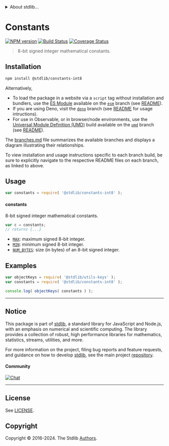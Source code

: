 <!--

@license Apache-2.0

Copyright (c) 2021 The Stdlib Authors.

Licensed under the Apache License, Version 2.0 (the "License");
you may not use this file except in compliance with the License.
You may obtain a copy of the License at

   http://www.apache.org/licenses/LICENSE-2.0

Unless required by applicable law or agreed to in writing, software
distributed under the License is distributed on an "AS IS" BASIS,
WITHOUT WARRANTIES OR CONDITIONS OF ANY KIND, either express or implied.
See the License for the specific language governing permissions and
limitations under the License.

-->


<details>
  <summary>
    About stdlib...
  </summary>
  <p>We believe in a future in which the web is a preferred environment for numerical computation. To help realize this future, we've built stdlib. stdlib is a standard library, with an emphasis on numerical and scientific computation, written in JavaScript (and C) for execution in browsers and in Node.js.</p>
  <p>The library is fully decomposable, being architected in such a way that you can swap out and mix and match APIs and functionality to cater to your exact preferences and use cases.</p>
  <p>When you use stdlib, you can be absolutely certain that you are using the most thorough, rigorous, well-written, studied, documented, tested, measured, and high-quality code out there.</p>
  <p>To join us in bringing numerical computing to the web, get started by checking us out on <a href="https://github.com/stdlib-js/stdlib">GitHub</a>, and please consider <a href="https://opencollective.com/stdlib">financially supporting stdlib</a>. We greatly appreciate your continued support!</p>
</details>

# Constants

[![NPM version][npm-image]][npm-url] [![Build Status][test-image]][test-url] [![Coverage Status][coverage-image]][coverage-url] <!-- [![dependencies][dependencies-image]][dependencies-url] -->

> 8-bit signed integer mathematical constants.

<section class="installation">

## Installation

```bash
npm install @stdlib/constants-int8
```

Alternatively,

-   To load the package in a website via a `script` tag without installation and bundlers, use the [ES Module][es-module] available on the [`esm`][esm-url] branch (see [README][esm-readme]).
-   If you are using Deno, visit the [`deno`][deno-url] branch (see [README][deno-readme] for usage intructions).
-   For use in Observable, or in browser/node environments, use the [Universal Module Definition (UMD)][umd] build available on the [`umd`][umd-url] branch (see [README][umd-readme]).

The [branches.md][branches-url] file summarizes the available branches and displays a diagram illustrating their relationships.

To view installation and usage instructions specific to each branch build, be sure to explicitly navigate to the respective README files on each branch, as linked to above.

</section>

<section class="usage">

## Usage

```javascript
var constants = require( '@stdlib/constants-int8' );
```

#### constants

8-bit signed integer mathematical constants.

```javascript
var c = constants;
// returns {...}
```

<!-- <toc pattern="*" > -->

<div class="namespace-toc">

-   <span class="signature">[`MAX`][@stdlib/constants/int8/max]</span><span class="delimiter">: </span><span class="description">maximum signed 8-bit integer.</span>
-   <span class="signature">[`MIN`][@stdlib/constants/int8/min]</span><span class="delimiter">: </span><span class="description">minimum signed 8-bit integer.</span>
-   <span class="signature">[`NUM_BYTES`][@stdlib/constants/int8/num-bytes]</span><span class="delimiter">: </span><span class="description">size (in bytes) of an 8-bit signed integer.</span>

</div>

<!-- </toc> -->

</section>

<!-- /.usage -->

<section class="examples">

## Examples

<!-- TODO: better examples -->

<!-- eslint no-undef: "error" -->

```javascript
var objectKeys = require( '@stdlib/utils-keys' );
var constants = require( '@stdlib/constants-int8' );

console.log( objectKeys( constants ) );
```

</section>

<!-- /.examples -->

<!-- Section for related `stdlib` packages. Do not manually edit this section, as it is automatically populated. -->

<section class="related">

</section>

<!-- /.related -->

<!-- Section for all links. Make sure to keep an empty line after the `section` element and another before the `/section` close. -->


<section class="main-repo" >

* * *

## Notice

This package is part of [stdlib][stdlib], a standard library for JavaScript and Node.js, with an emphasis on numerical and scientific computing. The library provides a collection of robust, high performance libraries for mathematics, statistics, streams, utilities, and more.

For more information on the project, filing bug reports and feature requests, and guidance on how to develop [stdlib][stdlib], see the main project [repository][stdlib].

#### Community

[![Chat][chat-image]][chat-url]

---

## License

See [LICENSE][stdlib-license].


## Copyright

Copyright &copy; 2016-2024. The Stdlib [Authors][stdlib-authors].

</section>

<!-- /.stdlib -->

<!-- Section for all links. Make sure to keep an empty line after the `section` element and another before the `/section` close. -->

<section class="links">

[npm-image]: http://img.shields.io/npm/v/@stdlib/constants-int8.svg
[npm-url]: https://npmjs.org/package/@stdlib/constants-int8

[test-image]: https://github.com/stdlib-js/constants-int8/actions/workflows/test.yml/badge.svg?branch=main
[test-url]: https://github.com/stdlib-js/constants-int8/actions/workflows/test.yml?query=branch:main

[coverage-image]: https://img.shields.io/codecov/c/github/stdlib-js/constants-int8/main.svg
[coverage-url]: https://codecov.io/github/stdlib-js/constants-int8?branch=main

<!--

[dependencies-image]: https://img.shields.io/david/stdlib-js/constants-int8.svg
[dependencies-url]: https://david-dm.org/stdlib-js/constants-int8/main

-->

[chat-image]: https://img.shields.io/gitter/room/stdlib-js/stdlib.svg
[chat-url]: https://app.gitter.im/#/room/#stdlib-js_stdlib:gitter.im

[stdlib]: https://github.com/stdlib-js/stdlib

[stdlib-authors]: https://github.com/stdlib-js/stdlib/graphs/contributors

[umd]: https://github.com/umdjs/umd
[es-module]: https://developer.mozilla.org/en-US/docs/Web/JavaScript/Guide/Modules

[deno-url]: https://github.com/stdlib-js/constants-int8/tree/deno
[deno-readme]: https://github.com/stdlib-js/constants-int8/blob/deno/README.md
[umd-url]: https://github.com/stdlib-js/constants-int8/tree/umd
[umd-readme]: https://github.com/stdlib-js/constants-int8/blob/umd/README.md
[esm-url]: https://github.com/stdlib-js/constants-int8/tree/esm
[esm-readme]: https://github.com/stdlib-js/constants-int8/blob/esm/README.md
[branches-url]: https://github.com/stdlib-js/constants-int8/blob/main/branches.md

[stdlib-license]: https://raw.githubusercontent.com/stdlib-js/constants-int8/main/LICENSE

<!-- <toc-links> -->

[@stdlib/constants/int8/max]: https://github.com/stdlib-js/constants-int8-max

[@stdlib/constants/int8/min]: https://github.com/stdlib-js/constants-int8-min

[@stdlib/constants/int8/num-bytes]: https://github.com/stdlib-js/constants-int8-num-bytes

<!-- </toc-links> -->

</section>

<!-- /.links -->

